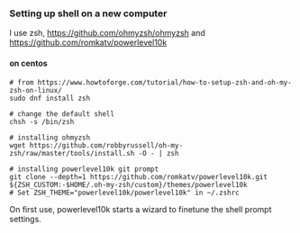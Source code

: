 ### Setting up shell on a new computer
I use zsh, https://github.com/ohmyzsh/ohmyzsh and https://github.com/romkatv/powerlevel10k

#### on centos
```shell
# from https://www.howtoforge.com/tutorial/how-to-setup-zsh-and-oh-my-zsh-on-linux/
sudo dnf install zsh

# change the default shell
chsh -s /bin/zsh

# installing ohmyzsh
wget https://github.com/robbyrussell/oh-my-zsh/raw/master/tools/install.sh -O - | zsh

# installing powerlevel10k git prompt
git clone --depth=1 https://github.com/romkatv/powerlevel10k.git ${ZSH_CUSTOM:-$HOME/.oh-my-zsh/custom}/themes/powerlevel10k
# Set ZSH_THEME="powerlevel10k/powerlevel10k" in ~/.zshrc
```
On first use, powerlevel10k starts a wizard to finetune the shell prompt settings. 
